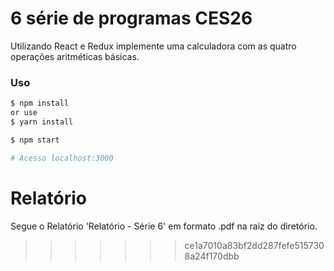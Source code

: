
# 6 série de programas CES26

Utilizando React e Redux implemente uma calculadora com as quatro operações aritméticas básicas.

### Uso

```sh
$ npm install
or use
$ yarn install
```

```sh
$ npm start

# Acesso localhost:3000

```
# Relatório

Segue o Relatório 'Relatório - Série 6' em formato .pdf na raiz do diretório.

>>>>>>> ce1a7010a83bf2dd287fefe5157308a24f170dbb
